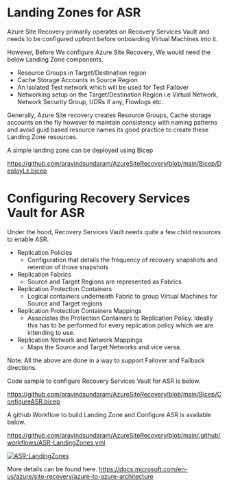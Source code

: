 # Landing Zones for ASR

Azure Site Recovery primarily operates on Recovery Services Vault and needs to be configured upfront before onboarding Virtual Machines into it. 

However, Before We configure Azure Site Recovery, We would need the below Landing Zone components.

- Resource Groups in Target/Destination region
- Cache Storage Accounts in Source Region 
- An Isolated Test network which will be used for Test Failover 
- Networking setup on the Target/Destination Region i.e Virtual Network, Network Security Group, UDRs if any, Flowlogs etc. 

Generally, Azure Site recovery creates Resource Groups, Cache storage accounts on the fly however to maintain consistency with naming patterns and avoid guid based resource names its good practice to create these Landing Zone resources. 

A simple landing zone can be deployed using Bicep 

https://github.com/aravindsundaram/AzureSiteRecovery/blob/main/Bicep/DeployLz.bicep

# Configuring Recovery Services Vault for ASR

Under the hood, Recovery Services Vault needs quite a few child resources to enable ASR. 

- Replication Policies
  - Configuration that details the frequency of recovery snapshots and retention of those snapshots
- Replication Fabrics
  - Source and Target Regions are represented as Fabrics
- Replication Protection Containers
  - Logical containers underneath Fabric to group Virtual Machines for Source and Target regions
- Replication Protection Containers Mappings
  - Associates the Protection Containers to Replication Policy. Ideally this has to be performed for every replication policy which we are intending to use. 
- Replication Network and Network Mappings
  - Maps the Source and Target Networks and vice versa. 

Note: All the above are done in a way to support Failover and Failback directions. 

Code sample to configure Recovery Services Vault for ASR is below. 

https://github.com/aravindsundaram/AzureSiteRecovery/blob/main/Bicep/ConfigureASR.bicep

A github Workflow to build Landing Zone and Configure ASR is available below. 

https://github.com/aravindsundaram/AzureSiteRecovery/blob/main/.github/workflows/ASR-LandingZones.yml

[![ASR-LandingZones](https://github.com/aravindsundaram/AzureSiteRecovery/actions/workflows/ASR-LandingZones.yml/badge.svg)](https://github.com/aravindsundaram/AzureSiteRecovery/actions/workflows/ASR-LandingZones.yml)


More details can be found here. 
https://docs.microsoft.com/en-us/azure/site-recovery/azure-to-azure-architecture
